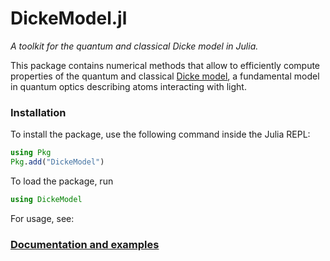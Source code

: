 # DickeModel.jl

*A toolkit for the quantum and classical Dicke model in Julia.*

This package contains numerical methods that allow to efficiently compute properties of the quantum and classical [Dicke model](https://en.wikipedia.org/wiki/Dicke_model), a fundamental model in quantum optics describing atoms interacting with light.

### Installation
 To install the package, use the following command inside the Julia REPL:
```julia
using Pkg
Pkg.add("DickeModel")
```
    
To load the package, run
```julia
using DickeModel
```

For usage, see:
###  [Documentation and examples](https://saulpila.github.io/DickeModel.jl/dev/)



